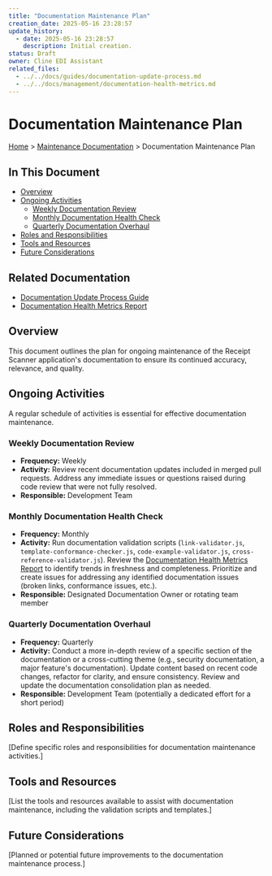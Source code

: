 ```yaml
---
title: "Documentation Maintenance Plan"
creation_date: 2025-05-16 23:28:57
update_history:
  - date: 2025-05-16 23:28:57
    description: Initial creation.
status: Draft
owner: Cline EDI Assistant
related_files:
  - ../../docs/guides/documentation-update-process.md
  - ../../docs/management/documentation-health-metrics.md
---
```


# Documentation Maintenance Plan

[Home](/docs) > [Maintenance Documentation](/docs/maintenance) > Documentation Maintenance Plan

## In This Document
- [Overview](#overview)
- [Ongoing Activities](#ongoing-activities)
  - [Weekly Documentation Review](#weekly-documentation-review)
  - [Monthly Documentation Health Check](#monthly-documentation-health-check)
  - [Quarterly Documentation Overhaul](#quarterly-documentation-overhaul)
- [Roles and Responsibilities](#roles-and-responsibilities)
- [Tools and Resources](#tools-and-resources)
- [Future Considerations](#future-considerations)

## Related Documentation
- [Documentation Update Process Guide](../../docs/guides/documentation-update-process.md)
- [Documentation Health Metrics Report](../../docs/management/documentation-health-metrics.md)

## Overview

This document outlines the plan for ongoing maintenance of the Receipt Scanner application's documentation to ensure its continued accuracy, relevance, and quality.

## Ongoing Activities

A regular schedule of activities is essential for effective documentation maintenance.

### Weekly Documentation Review

-   **Frequency:** Weekly
-   **Activity:** Review recent documentation updates included in merged pull requests. Address any immediate issues or questions raised during code review that were not fully resolved.
-   **Responsible:** Development Team

### Monthly Documentation Health Check

-   **Frequency:** Monthly
-   **Activity:** Run documentation validation scripts (`link-validator.js`, `template-conformance-checker.js`, `code-example-validator.js`, `cross-reference-validator.js`). Review the [Documentation Health Metrics Report](../../docs/management/documentation-health-metrics.md) to identify trends in freshness and completeness. Prioritize and create issues for addressing any identified documentation issues (broken links, conformance issues, etc.).
-   **Responsible:** Designated Documentation Owner or rotating team member

### Quarterly Documentation Overhaul

-   **Frequency:** Quarterly
-   **Activity:** Conduct a more in-depth review of a specific section of the documentation or a cross-cutting theme (e.g., security documentation, a major feature's documentation). Update content based on recent code changes, refactor for clarity, and ensure consistency. Review and update the documentation consolidation plan as needed.
-   **Responsible:** Development Team (potentially a dedicated effort for a short period)

## Roles and Responsibilities

[Define specific roles and responsibilities for documentation maintenance activities.]

## Tools and Resources

[List the tools and resources available to assist with documentation maintenance, including the validation scripts and templates.]

## Future Considerations

[Planned or potential future improvements to the documentation maintenance process.]
